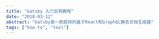 ```yaml
---
title: "Gatsby 入门实例教程"
date: "2018-03-12"
abstract: "Gatsby是一款超快的基于React和GraphQL静态文档生成器"
tags: ["how-to", "tool"]
---
```


